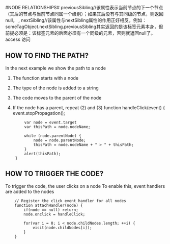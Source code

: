 #NODE RELATIONSHIPS#
previousSibling//该属性表示当前节点的下一个节点（其后的节点与当前节点同属一个级别）；如果其后没有与其同级的节点，则返回null。 , nextSibling//该属性与nextSibling属性的作用正好相反。例如：someTagObject.nextSibling.previousSibling其实返回的是该标签元素本身，但前提必须是：该标签元素的后面必须有一个同级的元素，否则就返回null了。
access 访问
## HOW TO FIND THE PATH? ##
In the next example we show the path to a node

1. The function starts with a node
2. The type of the node is added to a string
3. The code moves to the parent of the node
4. If the node has a parent, repeat (2) and (3)
 function handleClick(event) {
            event.stopPropagation();

            var node = event.target
            var thisPath = node.nodeName;

            while (node.parentNode) {
                node = node.parentNode;
                thisPath = node.nodeName + " > " + thisPath;
            }
            alert(thisPath);
        } 
## HOW TO TRIGGER THE CODE? ##
To trigger the code, the user clicks on a node
To enable this, event handlers are added to the nodes


        // Register the click event handler for all nodes
        function attachHandler(node) {
            if(node == null) return;
            node.onclick = handleClick;

            for(var i = 0; i < node.childNodes.length; ++i) {
                visit(node.childNodes[i]);
            }
        }
